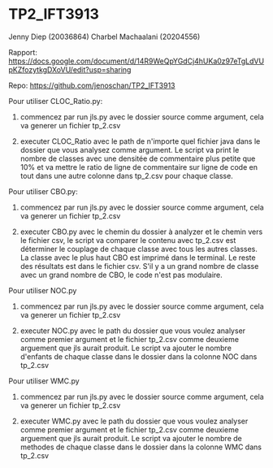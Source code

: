 # TP2_IFT3913

Jenny Diep (20036864)
Charbel Machaalani (20204556)


Rapport: 
https://docs.google.com/document/d/14R9WeQpYGdCj4hUKa0z97eTgLdVUpKZfozytkgDXoVU/edit?usp=sharing 

Repo: 
https://github.com/jenoschan/TP2_IFT3913 

Pour utiliser CLOC_Ratio.py:

1) commencez par run jls.py avec le dossier source comme argument, cela va generer un fichier tp_2.csv

2) executer CLOC_Ratio avec le path de n'importe quel fichier java dans le dossier que vous analysez comme argument. Le script va print le nombre de classes avec une densitée de commentaire plus petite que 10% et va mettre le ratio de ligne de commentaire sur ligne de code en tout dans une autre colonne dans tp_2.csv pour chaque classe.

Pour utiliser CBO.py:

1) commencez par run jls.py avec le dossier source comme argument, cela va generer un fichier tp_2.csv

2) executer CBO.py avec le chemin du dossier à analyzer et le chemin vers le fichier csv, le script va comparer le contenu avec tp_2.csv est déterminer le couplage de chaque classe avec tous les autres classes. La classe avec le plus haut CBO est imprimé dans le terminal. Le reste des résultats est dans le fichier csv. S'il y a un grand nombre de classe avec un grand nombre de CBO, le code n'est pas modulaire.

Pour utiliser NOC.py

1) commencez par run jls.py avec le dossier source comme argument, cela va generer un fichier tp_2.csv

2) executer NOC.py avec le path du dossier que vous voulez analyser comme premier argument et le fichier tp_2.csv comme deuxieme arguement que jls aurait produit. Le script va ajouter le nombre d'enfants de chaque classe dans le dossier dans la colonne NOC dans tp_2.csv


Pour utiliser WMC.py

1) commencez par run jls.py avec le dossier source comme argument, cela va generer un fichier tp_2.csv

2) executer WMC.py avec le path du dossier que vous voulez analyser comme premier argument et le fichier tp_2.csv comme deuxieme arguement que jls aurait produit. Le script va ajouter le nombre de methodes de chaque classe dans le dossier dans la colonne WMC dans tp_2.csv



